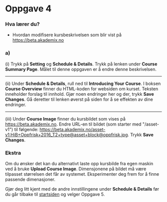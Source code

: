 # Oppgave 4

### Hva lærer du?
* Hvordan modifisere kursbeskrivelsen som blir vist på https://beta.akademix.no


### a)

(i) Trykk på **Setting** og **Schedule & Details**. Trykk på lenken under **Course Summary Page**. Målet til denne oppgaven er å endre denne beskrivelsen.

----
(ii) Under **Schedule & Details**, rull ned til **Introducing Your Course**. I boksen **Course Overview** finner du HTML-koden for websiden om kurset. Teksten inneholder forslag til innhold. Gjør noen endringer her og der, trykk **Save Changes**. Gå deretter til lenken øverst på siden for å se effekten av dine endringer.

----
(iii) Under **Course Image** finner du kursbildet som vises på https://beta.akademix.no. Endre URL-en til bildet (som starter med "/asset-v1") til følgende: https://beta.akademix.no/asset-v1:HiB+Oppfrisk+2016_T2+type@asset+block@oppfrisk.jpg. Trykk **Save Changes**.


### Ekstra

Om du ønsker det kan du alternativt laste opp kursbilde fra egen maskin ved å bruke **Upload Course Image**. Dimensjonene på bildet må være tilpasset størrelsen det får av systemet. Eksperimenter deg frem for å finne passende dimenasjoner.

Gjør deg litt kjent med de andre innstillingene under **Schedule & Details** før du går tilbake til [startsiden](../README.md#oppgaver) og velger Oppgave 5.